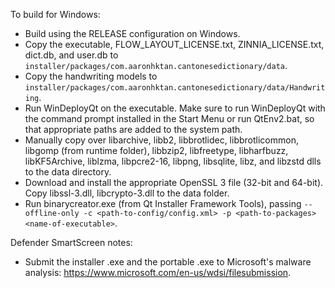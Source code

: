 To build for Windows:

- Build using the RELEASE configuration on Windows.
- Copy the executable, FLOW_LAYOUT_LICENSE.txt, ZINNIA_LICENSE.txt, dict.db, and user.db to `installer/packages/com.aaronhktan.cantonesedictionary/data`.
- Copy the handwriting models to `installer/packages/com.aaronhktan.cantonesedictionary/data/Handwriting`.
- Run WinDeployQt on the executable. Make sure to run WinDeployQt with the command prompt installed in the Start Menu or run QtEnv2.bat, so that appropriate paths are added to the system path.
- Manually copy over libarchive, libb2, libbrotlidec, libbrotlicommon, libgomp (from runtime folder), libbzip2, libfreetype, libharfbuzz, libKF5Archive, liblzma, libpcre2-16, libpng, libsqlite, libz, and libzstd dlls to the data directory.
- Download and install the appropriate OpenSSL 3 file (32-bit and 64-bit). Copy libssl-3.dll, libcrypto-3.dll to the data folder.
- Run binarycreator.exe (from Qt Installer Framework Tools), passing `--offline-only -c <path-to-config/config.xml> -p <path-to-packages> <name-of-executable>`.

Defender SmartScreen notes:
- Submit the installer .exe and the portable .exe to Microsoft's malware analysis: https://www.microsoft.com/en-us/wdsi/filesubmission.
